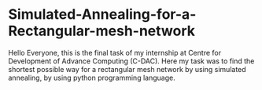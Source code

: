 # Simulated-Annealing-for-a-Rectangular-mesh-network

Hello Everyone, this is the final task of my internship at Centre for Development of Advance Computing (C-DAC). Here my task was to find the shortest possible way for a rectangular mesh network by using simulated annealing, by using python programming language.
